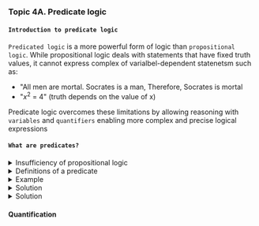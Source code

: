 ### Topic 4A. Predicate logic

#### `Introduction to predicate logic`

`Predicated logic` is a more powerful form of logic than `propositional logic`.
While propositional logic deals with statements that have fixed truth values, it cannot express complex of varialbel-dependent statenetsm such as:

- "All men are mortal. Socrates is a man, Therefore, Socrates is mortal
- "$x^2$ = 4" (truth depends on the value of x)

Predicate logic overcomes these limitations by allowing reasoning with `variables` and `quantifiers` enabling more complex and precise logical expressions

#### `What are predicates?`

<details>
  <summary>Insufficiency of propositional logic</summary>

Given the statement: "`x` squared is equal to 4"

- It's not a proposition, as it's truth value is a `function` depending on x
- This `can't be` expressed with `propositional logic`, but `predicate lofic` will `enable` us ti formalise it

</details>

<details>
  <summary>Definitions of a predicate</summary>

- `Predicates` are a more `general` form of `proposition`
- Predicates behave as `functions`whose values are `T or F` depending on their varialbes
- Predicates `become propositions` when their variables are `given` actual `values`

- The statement "x squared is equal to 4" has two parts:

  - The `variable` x, which is the subject of the statement
  - The `predicate` "squared is equal to 4", which is the property that the subject of the statement can have

- This statement can be formalised as `P(x)` where P is the predicate "squared is equal to 4" and x is the variable

- `P` is said to be the `propositional function`
- Once a value is assigned to the variable x, the statement P(x)
  becomes a proposition and has a truth value.

</details>

<details>
    <summary>Example</summary>

- Let `x` be an integer
- Let `P` be the propositional function "squared is eqaul to 4"

- Let ecaluate P(x) for specific values of the variable x:
  - P(2) is `True`
  - P(3) is `False`

</details>

<details>
     <summary>Solution</summary>

</details>

<details>
     <summary>Solution</summary>

</details>

#### Quantification
